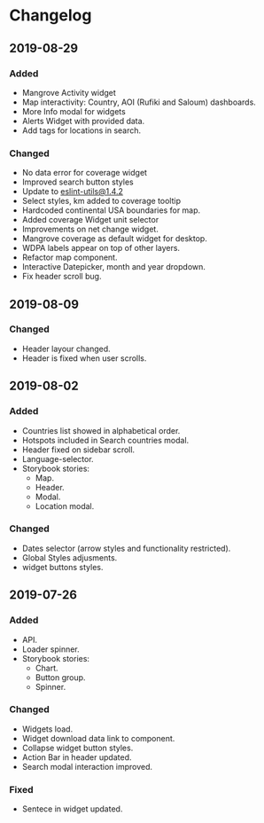 # Changelog

## 2019-08-29

### Added

- Mangrove Activity widget
- Map interactivity: Country, AOI (Rufiki and Saloum) dashboards.
- More Info modal for widgets
- Alerts Widget with provided data.
- Add tags for locations in search.

### Changed

- No data error for coverage widget 
- Improved search button styles
- Update to eslint-utils@1.4.2
- Select styles, km added to coverage tooltip
- Hardcoded continental USA boundaries for map.
- Added coverage Widget unit selector
- Improvements on net change widget.
- Mangrove coverage as default widget for desktop.
- WDPA labels appear on top of other layers.
- Refactor map component.
- Interactive Datepicker, month and year dropdown.
- Fix header scroll bug.

## 2019-08-09

### Changed

- Header layour changed.
- Header is fixed when user scrolls.

## 2019-08-02

### Added

- Countries list showed in alphabetical order.
- Hotspots included in Search countries modal.
- Header fixed on sidebar scroll.
- Language-selector.
- Storybook stories:
	- Map.
	- Header.
	- Modal.
	- Location modal.

### Changed

- Dates selector (arrow styles and functionality restricted).
- Global Styles adjusments.
- widget buttons styles.

## 2019-07-26

### Added

- API.
- Loader spinner.
- Storybook stories:
	- Chart.
	- Button group.
	- Spinner.

### Changed

- Widgets load.
- Widget download data link to component.
- Collapse widget button styles.
- Action Bar in header updated.
- Search modal interaction improved.

### Fixed

- Sentece in widget updated.
